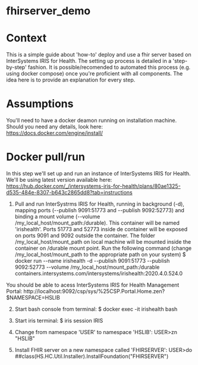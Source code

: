 # fhirserver_demo

# Context
This is a simple guide about 'how-to' deploy and use a fhir server based on InterSystems IRIS for Health.
The setting up process is detailed in a 'step-by-step' fashion. It is possible/recomended to automated this process (e.g. using docker compose) once you're proficient with all components. The idea here is to provide an explanation for every step.

# Assumptions
You'll need to have a docker deamon running on installation machine. Should you need any details, look here: https://docs.docker.com/engine/install/

# Docker pull/run
In this step we'll set up and run an instance of InterSystems IRIS for Health. We'll be using latest version available here: https://hub.docker.com/_/intersystems-iris-for-health/plans/80ae1325-d535-484e-8307-b643c2865dd8?tab=instructions

1) Pull and run InterSystrms IRIS for Health, running in background (-d), mapping ports (--publish 9091:51773 and --publish 9092:52773) and binding a mount volume (--volume /my_local_host/mount_path:/durable). This container will be named 'irishealth'. Ports 51773 and 52773 inside de container will be exposed on ports 9091 and 9092 outside the container. The folder /my_local_host/mount_path on local machine will be mounted inside the container on /durable mount point. 
Run the following command (change /my_local_host/mount_path to the appropriate path on your system)
$ docker run --name irishealth -d --publish 9091:51773 --publish 9092:52773 --volume /my_local_host/mount_path:/durable containers.intersystems.com/intersystems/irishealth:2020.4.0.524.0

You should be able to acess InterSystems IRIS for Health Management Portal: http://localhost:9092/csp/sys/%25CSP.Portal.Home.zen?$NAMESPACE=HSLIB

2) Start bash console from terminal:
$ docker exec -it irishealth bash

3) Start iris terminal:
$ iris session IRIS

4) Change from namespace 'USER' to namespace 'HSLIB':
USER>zn "HSLIB"

5) Install FHIR server on a new namespace called 'FHIRSERVER':
USER>do ##class(HS.HC.Util.Installer).InstallFoundation("FHIRSERVER")
